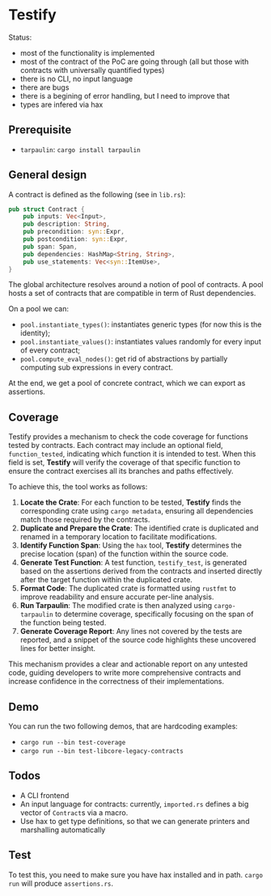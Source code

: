# Testify

Status: 
 - most of the functionality is implemented
 - most of the contract of the PoC are going through (all but those
   with contracts with universally quantified types)
 - there is no CLI, no input language
 - there are bugs
 - there is a begining of error handling, but I need to improve that
 - types are infered via hax

## Prerequisite
 - `tarpaulin`: `cargo install tarpaulin`

## General design
A contract is defined as the following (see in `lib.rs`):
```rust
pub struct Contract {
    pub inputs: Vec<Input>,
    pub description: String,
    pub precondition: syn::Expr,
    pub postcondition: syn::Expr,
    pub span: Span,
    pub dependencies: HashMap<String, String>,
    pub use_statements: Vec<syn::ItemUse>,
}
```

The global architecture resolves around a notion of pool of
contracts. A pool hosts a set of contracts that are compatible in term
of Rust dependencies.

On a pool we can:
 - `pool.instantiate_types()`: instantiates generic types (for now this is the identity);
 - `pool.instantiate_values()`: instantiates values randomly for every input of every contract;
 - `pool.compute_eval_nodes()`: get rid of abstractions by partially computing sub expressions in every contract.
 
At the end, we get a pool of concrete contract, which we can export as assertions.

## Coverage

Testify provides a mechanism to check the code coverage for functions tested by contracts. Each contract may include an optional field, `function_tested`, indicating which function it is intended to test. When this field is set, **Testify** will verify the coverage of that specific function to ensure the contract exercises all its branches and paths effectively.

To achieve this, the tool works as follows:

1. **Locate the Crate**: For each function to be tested, **Testify** finds the corresponding crate using `cargo metadata`, ensuring all dependencies match those required by the contracts.
2. **Duplicate and Prepare the Crate**: The identified crate is duplicated and renamed in a temporary location to facilitate modifications.
3. **Identify Function Span**: Using the `hax` tool, **Testify** determines the precise location (span) of the function within the source code.
4. **Generate Test Function**: A test function, `testify_test`, is generated based on the assertions derived from the contracts and inserted directly after the target function within the duplicated crate.
5. **Format Code**: The duplicated crate is formatted using `rustfmt` to improve readability and ensure accurate per-line analysis.
6. **Run Tarpaulin**: The modified crate is then analyzed using `cargo-tarpaulin` to determine coverage, specifically focusing on the span of the function being tested.
7. **Generate Coverage Report**: Any lines not covered by the tests are reported, and a snippet of the source code highlights these uncovered lines for better insight.

This mechanism provides a clear and actionable report on any untested code, guiding developers to write more comprehensive contracts and increase confidence in the correctness of their implementations.

## Demo

You can run the two following demos, that are hardcoding examples:

- `cargo run --bin test-coverage`
- `cargo run --bin test-libcore-legacy-contracts`


## Todos
 - A CLI frontend
 - An input language for contracts: currently, `imported.rs` defines a big vector of `Contract`s via a macro.
 - Use hax to get type definitions, so that we can generate printers and marshalling automatically

## Test
To test this, you need to make sure you have hax installed and in
path. `cargo run` will produce `assertions.rs`.
